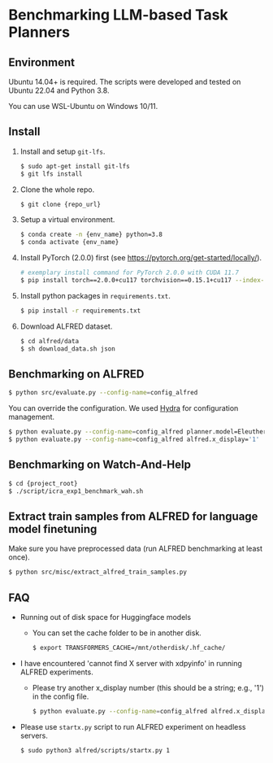 # Benchmarking LLM-based Task Planners

## Environment

Ubuntu 14.04+ is required. The scripts were developed and tested on Ubuntu 22.04 and Python 3.8.

You can use WSL-Ubuntu on Windows 10/11.

## Install

1. Install and setup `git-lfs`.
    ```bash
    $ sudo apt-get install git-lfs
    $ git lfs install
    ```

2. Clone the whole repo.
    ```bash
    $ git clone {repo_url}
    ```

3. Setup a virtual environment.
    ```bash
    $ conda create -n {env_name} python=3.8
    $ conda activate {env_name}
    ```

4. Install PyTorch (2.0.0) first (see https://pytorch.org/get-started/locally/).
    ```bash
    # exemplary install command for PyTorch 2.0.0 with CUDA 11.7
    $ pip install torch==2.0.0+cu117 torchvision==0.15.1+cu117 --index-url https://download.pytorch.org/whl/cu117
    ```

5. Install python packages in `requirements.txt`.
    ```bash
    $ pip install -r requirements.txt
    ```

6. Download ALFRED dataset.
    ```bash
    $ cd alfred/data
    $ sh download_data.sh json
    ```


## Benchmarking on ALFRED

```bash
$ python src/evaluate.py --config-name=config_alfred
```

You can override the configuration. We used [Hydra](https://hydra.cc/) for configuration management.

```bash
$ python evaluate.py --config-name=config_alfred planner.model=EleutherAI/gpt-neo-125M
$ python evaluate.py --config-name=config_alfred alfred.x_display='1'
```


## Benchmarking on Watch-And-Help
```bash
$ cd {project_root}
$ ./script/icra_exp1_benchmark_wah.sh
```


## Extract train samples from ALFRED for language model finetuning

Make sure you have preprocessed data (run ALFRED benchmarking at least once).

```bash
$ python src/misc/extract_alfred_train_samples.py
```


## FAQ

* Running out of disk space for Huggingface models
  * You can set the cache folder to be in another disk.
    ```bash
    $ export TRANSFORMERS_CACHE=/mnt/otherdisk/.hf_cache/
    ```

* I have encountered 'cannot find X server with xdpyinfo' in running ALFRED experiments.
  * Please try another x_display number (this should be a string; e.g., '1') in the config file.
    ```bash
    $ python evaluate.py --config-name=config_alfred alfred.x_display='1'
    ```


* Please use `startx.py` script to run ALFRED experiment on headless servers.

    ```bash
    $ sudo python3 alfred/scripts/startx.py 1
    ```
